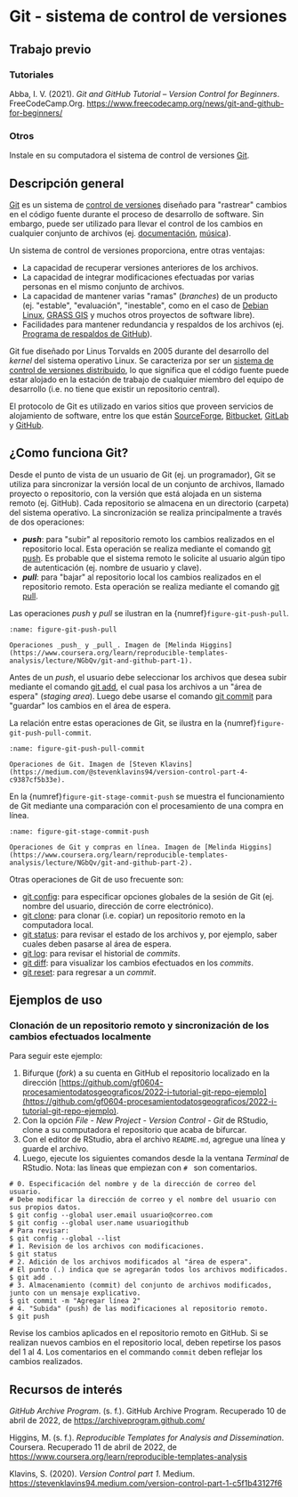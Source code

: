 # Git - sistema de control de versiones


## Trabajo previo

### Tutoriales
Abba, I. V. (2021). *Git and GitHub Tutorial – Version Control for Beginners*. FreeCodeCamp.Org. https://www.freecodecamp.org/news/git-and-github-for-beginners/

### Otros
Instale en su computadora el sistema de control de versiones [Git](https://git-scm.com/downloads).


## Descripción general
[Git](https://git-scm.com/) es un sistema de [control de versiones](https://es.wikipedia.org/wiki/Control_de_versiones) diseñado para "rastrear" cambios en el código fuente durante el proceso de desarrollo de software. Sin embargo, puede ser utilizado para llevar el control de los cambios en cualquier conjunto de archivos (ej. [documentación](https://guides.github.com/features/wikis/), [música](https://techcrunch.com/2013/10/09/splice-music/)). 

Un sistema de control de versiones proporciona, entre otras ventajas:

* La capacidad de recuperar versiones anteriores de los archivos.
* La capacidad de integrar modificaciones efectuadas por varias personas en el mismo conjunto de archivos.
* La capacidad de mantener varias "ramas" (_branches_) de un producto (ej. "estable", "evaluación", "inestable", como en el caso de [Debian Linux](https://www.debian.org/releases/), [GRASS GIS](https://grass.osgeo.org/download/software/sources/) y muchos otros proyectos de software libre).
* Facilidades para mantener redundancia y respaldos de los archivos (ej. [Programa de respaldos de GitHub](https://archiveprogram.github.com/)).

Git fue diseñado por Linus Torvalds en 2005 durante del desarrollo del _kernel_ del sistema operativo Linux. Se caracteriza por ser un [sistema de control de versiones distribuido](https://es.wikipedia.org/wiki/Control_de_versiones_distribuido), lo que significa que el código fuente puede estar alojado en la estación de trabajo de cualquier miembro del equipo de desarrollo (i.e. no tiene que existir un repositorio central).

El protocolo de Git es utilizado en varios sitios que proveen servicios de alojamiento de software, entre los que están [SourceForge](https://sourceforge.net/), [Bitbucket](https://bitbucket.org/), [GitLab](https://about.gitlab.com/) y [GitHub](https://github.com/).


## ¿Como funciona Git?
Desde el punto de vista de un usuario de Git (ej. un programador), Git se utiliza para sincronizar la versión local de un conjunto de archivos, llamado proyecto o repositorio, con la versión que está alojada en un sistema remoto (ej. GitHub). Cada repositorio se almacena en un directorio (carpeta) del sistema operativo. La sincronización se realiza principalmente a través de dos operaciones:

* **_push_**: para "subir" al repositorio remoto los cambios realizados en el repositorio local. Esta operación se realiza mediante el comando [git push](https://git-scm.com/docs/git-push). Es probable que el sistema remoto le solicite al usuario algún tipo de autenticación (ej. nombre de usuario y clave).
* **_pull_**: para "bajar" al repositorio local los cambios realizados en el repositorio remoto. Esta operación se realiza mediante el comando [git pull](https://git-scm.com/docs/git-pull).

Las operaciones _push_ y _pull_ se ilustran en la {numref}`figure-git-push-pull`.

```{figure} img/git-push-pull.png
:name: figure-git-push-pull

Operaciones _push_ y _pull_. Imagen de [Melinda Higgins](https://www.coursera.org/learn/reproducible-templates-analysis/lecture/NGbQv/git-and-github-part-1).
```

Antes de un _push_, el usuario debe seleccionar los archivos que desea subir mediante el comando [git add](https://git-scm.com/docs/git-add), el cual pasa los archivos a un "área de espera" (_staging area_). Luego debe usarse el comando [git commit](https://git-scm.com/docs/git-commit) para "guardar" los cambios en el área de espera.

La relación entre estas operaciones de Git, se ilustra en la {numref}`figure-git-push-pull-commit`.

```{figure} img/git-push-pull-commit.png
:name: figure-git-push-pull-commit

Operaciones de Git. Imagen de [Steven Klavins](https://medium.com/@stevenklavins94/version-control-part-4-c9387cf5b33e).
```

En la {numref}`figure-git-stage-commit-push` se muestra el funcionamiento de Git mediante una comparación con el procesamiento de una compra en línea.

```{figure} img/git-stage-commit-push.png
:name: figure-git-stage-commit-push

Operaciones de Git y compras en línea. Imagen de [Melinda Higgins](https://www.coursera.org/learn/reproducible-templates-analysis/lecture/NGbQv/git-and-github-part-2).
```

Otras operaciones de Git de uso frecuente son:

* [git config](https://git-scm.com/docs/git-config): para especificar opciones globales de la sesión de Git (ej. nombre del usuario, dirección de corre electrónico).
* [git clone](https://git-scm.com/docs/git-clone): para clonar (i.e. copiar) un repositorio remoto en la computadora local.
* [git status](https://git-scm.com/docs/git-status): para revisar el estado de los archivos y, por ejemplo, saber cuales deben pasarse al área de espera.
* [git log](https://git-scm.com/docs/git-log): para revisar el historial de _commits_.
* [git diff](https://git-scm.com/docs/git-diff): para visualizar los cambios efectuados en los _commits_.
* [git reset](https://git-scm.com/docs/git-reset): para regresar a un _commit_.

## Ejemplos de uso
### Clonación de un repositorio remoto y sincronización de los cambios efectuados localmente

Para seguir este ejemplo:

1. Bifurque (_fork_) a su cuenta en GitHub el repositorio localizado en la dirección [https://github.com/gf0604-procesamientodatosgeograficos/2022-i-tutorial-git-repo-ejemplo](https://github.com/gf0604-procesamientodatosgeograficos/2022-i-tutorial-git-repo-ejemplo).  
2. Con la opción *File - New Project - Version Control - Git* de RStudio, clone a su computadora el repositorio que acaba de bifurcar.
3. Con el editor de RStudio, abra el archivo ```README.md```, agregue una línea y guarde el archivo.  
4. Luego, ejecute los siguientes comandos desde la la ventana _Terminal_ de RStudio. Nota: las líneas que empiezan con  ```# ``` son comentarios.  

```shell
# 0. Especificación del nombre y de la dirección de correo del usuario.
# Debe modificar la dirección de correo y el nombre del usuario con sus propios datos.
$ git config --global user.email usuario@correo.com
$ git config --global user.name usuariogithub
# Para revisar:
$ git config --global --list
# 1. Revisión de los archivos con modificaciones.
$ git status
# 2. Adición de los archivos modificados al "área de espera".
# El punto (.) indica que se agregarán todos los archivos modificados.
$ git add .
# 3. Almacenamiento (commit) del conjunto de archivos modificados, junto con un mensaje explicativo.
$ git commit -m "Agregar línea 2"
# 4. "Subida" (push) de las modificaciones al repositorio remoto.
$ git push
```

Revise los cambios aplicados en el repositorio remoto en GitHub. Si se realizan nuevos cambios en el repositorio local, deben repetirse los pasos del 1 al 4. Los comentarios en el commando ```commit``` deben reflejar los cambios realizados.  

## Recursos de interés
*GitHub Archive Program*. (s. f.). GitHub Archive Program. Recuperado 10 de abril de 2022, de https://archiveprogram.github.com/

Higgins, M. (s. f.). *Reproducible Templates for Analysis and Dissemination*. Coursera. Recuperado 11 de abril de 2022, de https://www.coursera.org/learn/reproducible-templates-analysis

Klavins, S. (2020). *Version Control part 1*. Medium. https://stevenklavins94.medium.com/version-control-part-1-c5f1b43127f6

